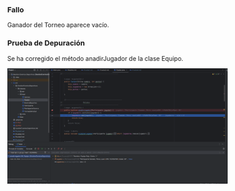 ### Fallo
Ganador del Torneo aparece vacío.

### Prueba de Depuración
Se ha corregido el método anadirJugador de la clase Equipo.

![Imagen corregida](03.PNG)